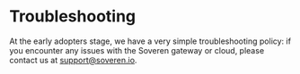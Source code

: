 # Troubleshooting

At the early adopters stage, we have a very simple troubleshooting policy: if you encounter any issues with the Soveren gateway or cloud, please contact us at [support@soveren.io](mailto:support@soveren.io).
